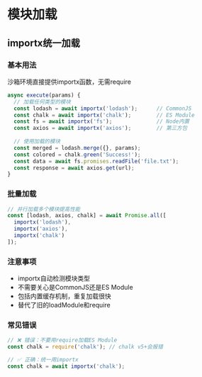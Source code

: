 # 模块加载

<knowledge>

## importx统一加载

### 基本用法
沙箱环境直接提供importx函数，无需require
```javascript
async execute(params) {
  // 加载任何类型的模块
  const lodash = await importx('lodash');      // CommonJS
  const chalk = await importx('chalk');        // ES Module
  const fs = await importx('fs');              // Node内置
  const axios = await importx('axios');        // 第三方包
  
  // 使用加载的模块
  const merged = lodash.merge({}, params);
  const colored = chalk.green('Success!');
  const data = await fs.promises.readFile('file.txt');
  const response = await axios.get(url);
}
```

### 批量加载
```javascript
// 并行加载多个模块提高性能
const [lodash, axios, chalk] = await Promise.all([
  importx('lodash'),
  importx('axios'),
  importx('chalk')
]);
```

### 注意事项
- importx自动检测模块类型
- 不需要关心是CommonJS还是ES Module
- 包括内置缓存机制，重复加载很快
- 替代了旧的loadModule和require

### 常见错误
```javascript
// ❌ 错误：不要用require加载ES Module
const chalk = require('chalk'); // chalk v5+会报错

// ✅ 正确：统一用importx
const chalk = await importx('chalk');
```

</knowledge>
